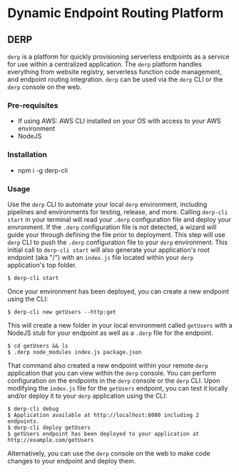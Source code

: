 # Dynamic Endpoint Routing Platform
## DERP
`derp` is a platform for quickly provisioning serverless endpoints as a service for use within a centralized application. The `derp` platform handles everything from website registry, serverless function code management, and endpoint routing integration.
`derp` can be used via the `derp` CLI or the `derp` console on the web.

### Pre-requisites
- If using AWS: AWS CLI installed on your OS with access to your AWS environment
- NodeJS

### Installation
- npm i -g derp-cli

### Usage
Use the `derp` CLI to automate your local `derp` environment, including pipelines and environments for testing, release, and more.
Calling `derp-cli start` in your terminal will read your `.derp` configuration file and deploy your envronment.
If the `.derp` configuration file is not detected, a wizard will guide your through defining the file prior to deployment. This step will use `derp` CLI to push the `.derp` configuration file to your `derp` environment.
This initial call to `derp-cli start` will also generate your application's root endpoint (aka "/") with an `index.js` file located within your `derp` application's top folder.
```
$ derp-cli start
```
Once your environment has been deployed, you can create a new endpoint using the CLI:
```
$ derp-cli new getUsers --http:get
```
This will create a new folder in your local environment called `getUsers` with a NodeJS stub for your endpoint as well as a `.derp` file for the endpoint.
```
$ cd getUsers && ls
$ .derp node_modules index.js package.json
```
That command also created a new endpoint within your remote `derp` application that you can view within the `derp` console. You can perform configuration on the endpoints in the `derp` console or the `derp` CLI.
Upon modifying the `index.js` file for the `getUsers` endpoint, you can test it locally and/or deploy it to your `derp` application using the CLI:
```
$ derp-cli debug
$ Application available at http://localhost:8080 including 2 endpoints.
$ derp-cli deploy getUsers
$ getUsers endpoint has been deployed to your application at http://example.com/getUsers
```
Alternatively, you can use the `derp` console on the web to make code changes to your endpoint and deploy them.
